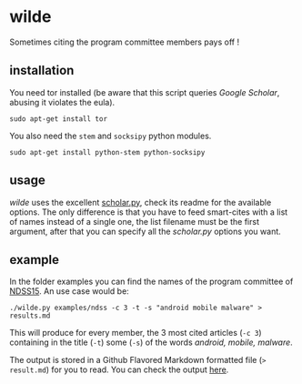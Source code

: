 wilde
===========

Sometimes citing the program committee members pays off !

installation
-----------

You need tor installed (be aware that this script queries *Google Scholar*, abusing it violates the eula).

```sudo apt-get install tor```

You also need the ```stem``` and ```socksipy``` python modules.

```sudo apt-get install python-stem python-socksipy```

usage
-----------

*wilde* uses the excellent [scholar.py](https://github.com/ckreibich/scholar.py), check its readme for the available options. The only difference is that you have to feed smart-cites with a list of names instead of a single one, the list filename must be the first argument, after that you can specify all the *scholar.py* options you want.

example
----------

In the folder examples you can find the names of the program committee of [NDSS15](http://www.internetsociety.org/events/ndss-symposium-2015/program-committee). An use case would be:

```
./wilde.py examples/ndss -c 3 -t -s "android mobile malware" > results.md
```

This will produce for every member, the 3 most cited articles (```-c 3```) containing in the title (```-t```) some (```-s```) of the words *android, mobile, malware*.

The output is stored in a Github Flavored Markdown formatted file (```> result.md```) for you to read. You can check the output [here](https://github.com/enricobacis/wilde/blob/master/examples/results.md).
